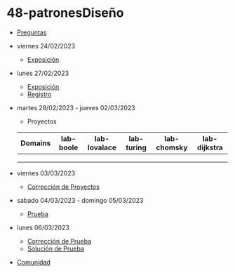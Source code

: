 # 48-patronesDiseño

- [Preguntas](https://escuela.it/master-programacion-diseno-software)
- viernes 24/02/2023
  - [Exposición](https://escuela.it/master-programacion-diseno-software)
- lunes 27/02/2023
  - [Exposición](https://escuela.it/master-programacion-diseno-software)
  - [Registro](https://forms.gle/pA2QvsW32P4KtTD77)
- martes 28/02/2023 - jueves 02/03/2023
  - Proyectos
  
  |Domains|lab-boole|lab-lovalace|lab-turing|lab-chomsky|lab-dijkstra|
  |-------|---------|------------|----------|-----------|--------------|
  |       |         |            |          |           |              |
  |       |         |            |          |           |              |
  |       |         |            |          |           |              |
- viernes 03/03/2023
  - [Corrección de Proyectos](https://escuela.it/master-programacion-diseno-software)
- sabado 04/03/2023 - domingo 05/03/2023
  - [Prueba](https://forms.gle/hB9UJoN2PYiexctH8)
- lunes 06/03/2023
  - [Corrección de Prueba](https://escuela.it/master-programacion-diseno-software)
  - [Solución de Prueba](https://docs.google.com/spreadsheets/d/1Uwtqa5VdD5wK2X7eLgkS6_th16aPnsW8pa5Ft2TyLPo/edit#gid=0)
- [Comunidad](https://app.slack.com/client/T02S3KYD464/C02TWJ9QK0A)